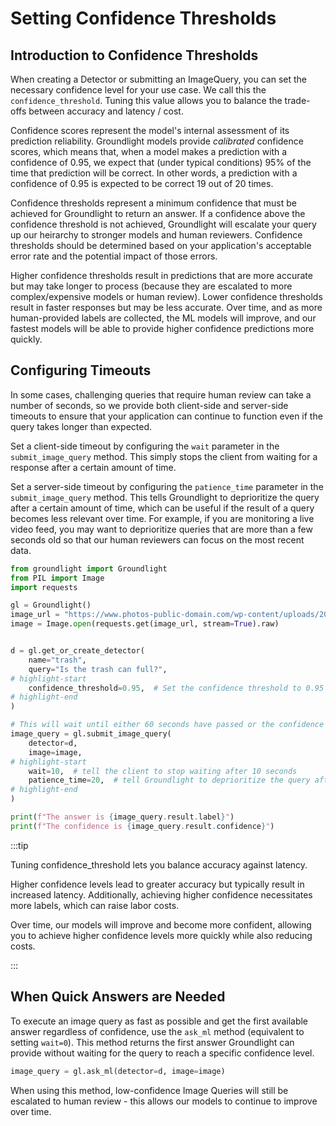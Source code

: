 # Setting Confidence Thresholds

## Introduction to Confidence Thresholds
When creating a Detector or submitting an ImageQuery, you can set the necessary confidence level for your use case. We call this the `confidence_threshold`. Tuning this value allows you to balance the trade-offs between accuracy and latency / cost.

Confidence scores represent the model's internal assessment of its prediction reliability. Groundlight models provide *calibrated* confidence scores, which means that, when a model makes a prediction with a confidence of 0.95, we expect that (under typical conditions) 95% of the time that prediction will be correct. In other words, a prediction with a confidence of 0.95 is expected to be correct 19 out of 20 times.

Confidence thresholds represent a minimum confidence that must be achieved for Groundlight to return an answer. If a confidence above the confidence threshold is not achieved, Groundlight will escalate your query up our heirarchy to stronger models and human reviewers. Confidence thresholds should be determined based on your application's acceptable error rate and the potential impact of those errors.

Higher confidence thresholds result in predictions that are more accurate but may take longer to process (because they are escalated to more complex/expensive models or human review). Lower confidence thresholds result in faster responses but may be less accurate. Over time, and as more human-provided labels are collected, the ML models will improve, and our fastest models will be able to provide higher confidence predictions more quickly.

## Configuring Timeouts

In some cases, challenging queries that require human review can take a number of seconds, so we provide both client-side and server-side timeouts to ensure that your application can continue to function even if the query takes longer than expected.

Set a client-side timeout by configuring the `wait` parameter in the `submit_image_query` method. This simply stops the client from waiting for a response after a certain amount of time.

Set a server-side timeout by configuring the `patience_time` parameter in the `submit_image_query` method. This tells Groundlight to deprioritize the query after a certain amount of time, which can be useful if the result of a query becomes less relevant over time. For example, if you are monitoring a live video feed, you may want to deprioritize queries that are more than a few seconds old so that our human reviewers can focus on the most recent data.

<!-- We skip tests here because the tests may be slow -->

```python notest
from groundlight import Groundlight
from PIL import Image
import requests

gl = Groundlight()
image_url = "https://www.photos-public-domain.com/wp-content/uploads/2010/11/over_flowing_garbage_can.jpg"
image = Image.open(requests.get(image_url, stream=True).raw)


d = gl.get_or_create_detector(
    name="trash",
    query="Is the trash can full?",
# highlight-start
    confidence_threshold=0.95,  # Set the confidence threshold to 0.95
# highlight-end
)

# This will wait until either 60 seconds have passed or the confidence reaches 0.95
image_query = gl.submit_image_query(
    detector=d,
    image=image,
# highlight-start
    wait=10,  # tell the client to stop waiting after 10 seconds
    patience_time=20,  # tell Groundlight to deprioritize the query after 20 seconds
# highlight-end
)

print(f"The answer is {image_query.result.label}")
print(f"The confidence is {image_query.result.confidence}")
```

:::tip

Tuning confidence_threshold lets you balance accuracy against latency.

Higher confidence levels lead to greater accuracy but typically result in increased latency. Additionally, achieving higher confidence necessitates more labels, which can raise labor costs.

Over time, our models will improve and become more confident, allowing you to achieve higher confidence levels more quickly while also reducing costs.

:::

## When Quick Answers are Needed

To execute an image query as fast as possible and get the first available answer regardless of confidence, use the `ask_ml` method (equivalent to setting `wait=0`). This method returns the first answer Groundlight can provide without waiting for the query to reach a specific confidence level.

```python notest continuation
image_query = gl.ask_ml(detector=d, image=image)
```

When using this method, low-confidence Image Queries will still be escalated to human review - this allows our models to continue to improve over time.